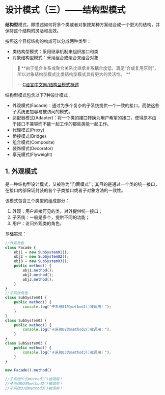 # 设计模式（三）——结构型模式

**结构型**模式，即描述如何将多个类或者对象按某种方案结合成一个更大的结构，并保持这个结构的灵活和高效。

按照这个目标结构的构成可以分成两种类型：

- 类结构型模式：采用继承机制来组织接口和类
- 对象结构型模式：釆用组合或聚合来组合对象

> 📌 **由于组合关系或聚合关系比继承关系耦合度低，满足“合成复用原则”，所以对象结构型模式比类结构型模式具有更大的灵活性。 **
>
> -- [C语言中文网/结构型模式概述](http://c.biancheng.net/view/1357.html)

结构型模式包含以下7种设计模式：

- 外观模式(Facade)：通过为多个复杂的子系统提供一个一致的接口，而使这些子系统更加容易被访问的模式。
- 适配器模式(Adapter)：将一个类的接口转换为用户希望的接口，使得原本由于接口不兼容而不能一起工作的那些类能一起工作。
- 代理模式(Proxy)
- 桥接模式(Bridge)
- 组合模式(Composite)
- 装饰模式(Decorator)
- 享元模式(Flyweight)

## 	1. 外观模式

是一种结构型设计模式，又被称为“门面模式”；其目的是通过一个类的统一接口，在接口内部保证封装的各个子类接口或者子对象方法的一致性。

该模式包含三个类型的组成部分：

1. 外观：用户直接可见的类，对外提供统一接口；
2. 子系统：一般是多个，提供不同的功能；
3. 用户：访问外观类的角色。

基础实现：

```javascript
//外观角色
class Facade {
    obj1 = new SubSystem01();
    obj2 = new SubSystem02();
    obj3 = new SubSystem03();
    public method() {
        obj1.method();
        obj2.method();
        obj3.method();
    }
}
//子系统角色
class SubSystem01 {
    public method() {
        console.log("子系统01的method1()被调用！");
    }
}
class SubSystem02 {
    public method() {
        console.log("子系统02的method2()被调用！");
    }
}
class SubSystem03 {
    public method() {
        console.log("子系统03的method3()被调用！");
    }
}

new Facade().method()

//子系统01的method1()被调用！
//子系统02的method2()被调用！
//子系统03的method3()被调用！
```




